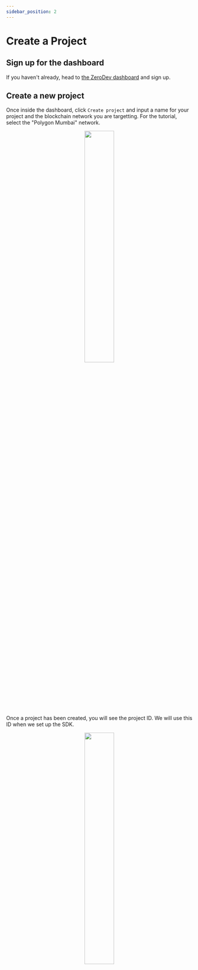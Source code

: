 ```yaml
---
sidebar_position: 2
---
```


# Create a Project

## Sign up for the dashboard

If you haven't already, head to [the ZeroDev dashboard](https://dashboard.zerodev.app) and sign up.

## Create a new project

Once inside the dashboard, click `Create project` and input a name for your project and the blockchain network you are targetting.  For the tutorial, select the "Polygon Mumbai" network.

<p align="center">
  <img src="/img/dashboard_create_project.png" width="40%" />
</p>

Once a project has been created, you will see the project ID.  We will use this ID when we set up the SDK.

<p align="center">
  <img src="/img/dashboard_project_home.png" width="40%" />
</p>